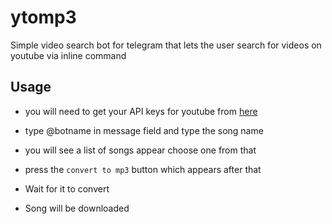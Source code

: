 # ytomp3

Simple video search bot for telegram that lets the user search for videos on youtube via inline command 

## Usage
- you will need to get your API keys for youtube from [here](https://developers.google.com/docs/api/quickstart/python) 

- type @botname in message field and type the song name
- you will see a list of songs appear choose one from that
- press the `convert to mp3` button which appears after that
- Wait for it to convert
- Song will be downloaded


